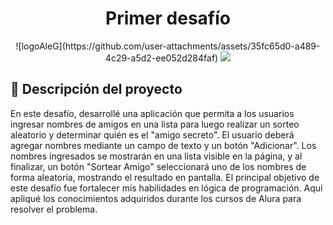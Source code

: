 

<h1 align="center"> Primer desafío </h1>
   <p align="center">![logoAleG](https://github.com/user-attachments/assets/35fc65d0-a489-4c29-a5d2-ee052d284faf)

   <img src="https://img.shields.io/badge/STATUS-%20COMPLETADO-green">
   </p>

<h2 align="left"> 📝 Descripción del proyecto </h2>
   <p align="left">
En este desafío, desarrollé una aplicación que permita a los usuarios ingresar nombres de amigos en una lista para luego realizar un sorteo aleatorio y determinar quién es el "amigo secreto".
El usuario deberá agregar nombres mediante un campo de texto y un botón "Adicionar". Los nombres ingresados se mostrarán en una lista visible en la página, y al finalizar, un botón "Sortear Amigo" seleccionará uno de los nombres de forma aleatoria, mostrando el resultado en pantalla. 
El principal objetivo de este desafío fue fortalecer mis habilidades en lógica de programación. 
Aquí apliqué los conocimientos adquiridos durante los cursos de Alura para resolver el problema.
   </p>   

